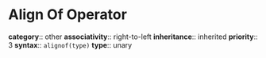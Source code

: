# Align Of Operator

**category**:: other
**associativity**:: right-to-left
**inheritance**:: inherited
**priority**:: 3
**syntax**:: `alignof(type)`
**type**:: unary
